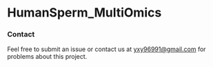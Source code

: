 # HumanSperm_MultiOmics
### Contact
Feel free to submit an issue or contact us at yxy96991@gmail.com for problems about this project.
